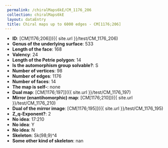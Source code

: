 ```yaml
--- 
 permalink: /chiralMaps6kE/CM_1176_206 
 collection: chiralMaps6kE
 layout: dataEntry
 title: Chiral maps up to 6000 edges - CM[1176;206]
---
```


- **ID**: [CM[1176;206]]({{ site.url }}/test/CM_1176_206)
- **Genus of the underlying surface**: 533
- **Length of the face**: 168
- **Valency**: 24
- **Length of the Petrie polygon**: 14
- **Is the automorphism group solvable?**: S
- **Number of vertices**: 98
- **Number of edges**: 1176
- **Number of faces**: 14
- **The map is self-**: none
- **Dual map**: [CM[1176;197]]({{ site.url }}/test/CM_1176_197)
- **Mirror (enantihomorphic) map**: [CM[1176;210]]({{ site.url }}/test/CM_1176_210)
- **Dual of the mirror image**: [CM[1176;195]]({{ site.url }}/test/CM_1176_195)
- **Z_q-Exponent?**: 2
- **No idea**:  17:210
- **No idea**: Y
- **No idea**: N
- **Skeleton**: Sk(98;9)^4
- **Some other kind of skeleton**: nan
